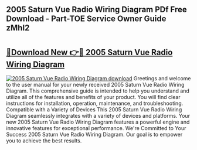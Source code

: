 ## 2005 Saturn Vue Radio Wiring Diagram PDf Free Download - Part-TOE Service Owner Guide zMhI2

# <h2><a href="http://dfi7bxd.blite.top/?on=2005+Saturn+Vue+Radio+Wiring+Diagram">🔗Download New 👉🔴 2005 Saturn Vue Radio Wiring Diagram</a></h2>

[![2005 Saturn Vue Radio Wiring Diagram download](https://i.imgur.com/lujVjoI.png)](http://dfi7bxd.blite.top/?on=2005+Saturn+Vue+Radio+Wiring+Diagram)
Greetings and welcome to the user manual for your newly received 2005 Saturn Vue Radio Wiring Diagram. This comprehensive guide is intended to help you understand and utilize all of the features and benefits of your product. You will find clear instructions for installation, operation, maintenance, and troubleshooting. Compatible with a Variety of Devices This 2005 Saturn Vue Radio Wiring Diagram seamlessly integrates with a variety of devices and platforms. Your new 2005 Saturn Vue Radio Wiring Diagram features a powerful engine and innovative features for exceptional performance. We're Committed to Your Success 2005 Saturn Vue Radio Wiring Diagram. Our goal is to empower you to achieve the best results.

